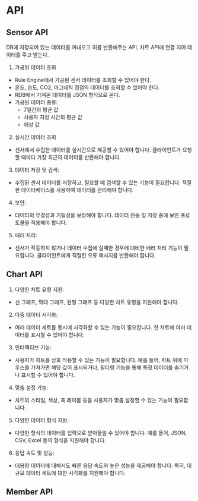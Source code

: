 # API

## Sensor API

DB에 저장되어 있는 데이터를 꺼내오고 이를 반환해주는 API, 차트 API에 연결 지어 데이터를 주고 받는다.

1. 가공된 데이터 조회

- Rule Engine에서 가공된 센서 데이터를 조회할 수 있어야 한다.
- 온도, 습도, CO2, 마그네틱 접점의 데이터를 조회할 수 있어야 한다.
- RDB에서 가져온 데이터를 JSON 형식으로 온다.
- 가공된 데이터 종류:
  - 7일간의 평균 값
  - 사용자 지정 시간의 평균 값
  - 예상 값

2. 실시간 데이터 조회

- 센서에서 수집한 데이터를 실시간으로 제공할 수 있어야 합니다. 클라이언트가 요청할 때마다 가장 최근의 데이터를 반환해야 합니다.

3. 데이터 저장 및 검색:

- 수집된 센서 데이터를 저장하고, 필요할 때 검색할 수 있는 기능이 필요합니다. 적절한 데이터베이스를 사용하여 데이터를 관리해야 합니다.

4. 보안:

- 데이터의 무결성과 기밀성을 보장해야 합니다. 데이터 전송 및 저장 중에 보안 프로토콜을 적용해야 합니다.

5. 에러 처리:

- 센서가 작동하지 않거나 데이터 수집에 실패한 경우에 대비한 에러 처리 기능이 필요합니다. 클라이언트에게 적절한 오류 메시지를 반환해야 합니다.

## Chart API

1. 다양한 차트 유형 지원:

- 선 그래프, 막대 그래프, 원형 그래프 등 다양한 차트 유형을 지원해야 합니다.

2. 다중 데이터 시각화:

- 여러 데이터 세트를 동시에 시각화할 수 있는 기능이 필요합니다. 한 차트에 여러 데이터를 표시할 수 있어야 합니다.

3. 인터랙티브 기능:

- 사용자가 차트를 상호 작용할 수 있는 기능이 필요합니다. 예를 들어, 차트 위에 마우스를 가져가면 해당 값이 표시되거나, 필터링 기능을 통해 특정 데이터를 숨기거나 표시할 수 있어야 합니다.

4. 맞춤 설정 가능:

- 차트의 스타일, 색상, 축 레이블 등을 사용자가 맞춤 설정할 수 있는 기능이 필요합니다.

5. 다양한 데이터 형식 지원:

- 다양한 형식의 데이터를 입력으로 받아들일 수 있어야 합니다. 예를 들어, JSON, CSV, Excel 등의 형식을 지원해야 합니다.

6. 응답 속도 및 성능:

- 대용량 데이터에 대해서도 빠른 응답 속도와 높은 성능을 제공해야 합니다. 특히, 대규모 데이터 세트에 대한 시각화를 지원해야 합니다.

## Member API
